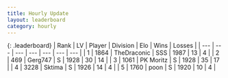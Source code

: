 ```yaml
---
title: Hourly Update
layout: leaderboard
category: hourly
---
```


{: .leaderboard}
| Rank | LV | Player | Division | Elo | Wins | Losses |
| --- | --- | --- | --- | --- | --- | --- |
| <span data-change="0">1</span> | 1864 | <span title="ID: 544310">TheDraconic</span> | SSS | <span data-change="0">1987</span> | <span data-change="0">13</span> | <span data-change="0">4</span> |
| <span data-change="0">2</span> | 469 | <span title="ID: 693352">Gerg747</span> | S | <span data-change="0">1928</span> | <span data-change="0">30</span> | <span data-change="0">14</span> |
| <span data-change="0">3</span> | 1061 | <span title="ID: 427478">PK Moritz</span> | S | <span data-change="0">1928</span> | <span data-change="0">35</span> | <span data-change="0">17</span> |
| <span data-change="0">4</span> | 3228 | <span title="ID: 353063">Sktima</span> | S | <span data-change="0">1926</span> | <span data-change="0">14</span> | <span data-change="0">4</span> |
| <span data-change="0">5</span> | 1760 | <span title="ID: 540690">poon</span> | S | <span data-change="0">1920</span> | <span data-change="0">10</span> | <span data-change="0">4</span> |